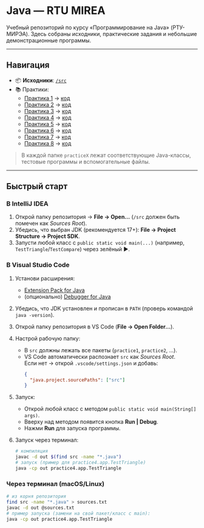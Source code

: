 # Java — RTU MIREA

Учебный репозиторий по курсу «Программирование на Java» (РТУ-МИРЭА). Здесь собраны исходники, практические задания и небольшие демонстрационные программы.

---

## Навигация

- 📦 **Исходники**: [`/src`](./src)
- 📚 Практики:
    - [Практика 1](./ПнЯД_практика_1.docx) → [код](./src/practice1)
    - [Практика 2](./ПнЯД_практика_2.docx) → [код](./src/practice2)
    - [Практика 3](./ПнЯД_практика_3.docx) → [код](./src/practice3)
    - [Практика 4](./ПнЯД_практика_4.docx) → [код](./src/practice4)
    - [Практика 5](./ПнЯД_практика_5.docx) → [код](./src/practice5)
    - [Практика 6](./ПнЯД_практика_6.docx) → [код](./src/practice6)
    - [Практика 7](./ПнЯД_практика_7.docx) → [код](./src/practice7)
    - [Практика 8](./ПнЯД_практика_8.docx) → [код](./src/practice8)

> В каждой папке `practiceX` лежат соответствующие Java-классы, тестовые программы и вспомогательные файлы.

---

## Быстрый старт

### В IntelliJ IDEA
1. Открой папку репозитория → **File → Open…** (`/src` должен быть помечен как *Sources Root*).
2. Убедись, что выбран JDK (рекомендуется 17+): **File → Project Structure → Project SDK**.
3. Запусти любой класс с `public static void main(...)` (например, `TestTriangle`/`TestCompare`) через зелёный ▶.

### В Visual Studio Code
1. Установи расширения:
    - [Extension Pack for Java](https://marketplace.visualstudio.com/items?itemName=vscjava.vscode-java-pack)
    - (опционально) [Debugger for Java](https://marketplace.visualstudio.com/items?itemName=vscjava.vscode-java-debug)

2. Убедись, что JDK установлен и прописан в `PATH` (проверь командой `java -version`).

3. Открой папку репозитория в VS Code (**File → Open Folder…**).

4. Настрой рабочую папку:
    - В `src` должны лежать все пакеты (`practice1`, `practice2`, …).
    - VS Code автоматически распознает `src` как *Sources Root*.  
      Если нет → открой `.vscode/settings.json` и добавь:
      ```json
      {
        "java.project.sourcePaths": ["src"]
      }
      ```

5. Запуск:
    - Открой любой класс с методом `public static void main(String[] args)`.
    - Вверху над методом появится кнопка **Run | Debug**.
    - Нажми **Run** для запуска программы.

6. Запуск через терминал:
   ```bash
   # компиляция
   javac -d out $(find src -name "*.java")
   # запуск (пример для practice4.app.TestTriangle)
   java -cp out practice4.app.TestTriangle
   

### Через терминал (macOS/Linux)
```bash
# из корня репозитория
find src -name "*.java" > sources.txt
javac -d out @sources.txt
# пример запуска (замени на свой пакет/класс с main):
java -cp out practice4.app.TestTriangle